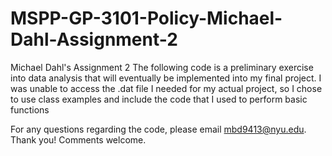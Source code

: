 # MSPP-GP-3101-Policy-Michael-Dahl-Assignment-2
 Michael Dahl's Assignment 2
The following code is a preliminary exercise into data analysis that will eventually be implemented into my final project. 
I was unable to access the .dat file I needed for my actual project, so I chose to use class examples and include the code that I used to perform basic functions

For any questions regarding the code, please email mbd9413@nyu.edu. Thank you! Comments welcome. 
